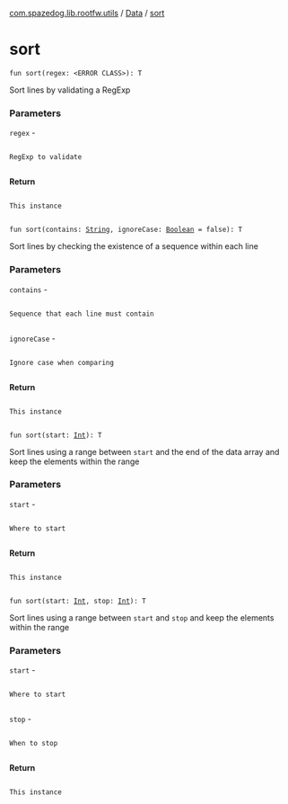 [com.spazedog.lib.rootfw.utils](../index.md) / [Data](index.md) / [sort](.)

# sort

`fun sort(regex: <ERROR CLASS>): T`

Sort lines by validating a RegExp

### Parameters

`regex` -

```

```
    RegExp to validate
```

```

**Return**

```

```
    This instance
```

```

`fun sort(contains: `[`String`](https://kotlinlang.org/api/latest/jvm/stdlib/kotlin/-string/index.html)`, ignoreCase: `[`Boolean`](https://kotlinlang.org/api/latest/jvm/stdlib/kotlin/-boolean/index.html)` = false): T`

Sort lines by checking the existence of a sequence within each line

### Parameters

`contains` -

```

```
    Sequence that each line must contain
```

```

`ignoreCase` -

```

```
    Ignore case when comparing
```

```

**Return**

```

```
    This instance
```

```

`fun sort(start: `[`Int`](https://kotlinlang.org/api/latest/jvm/stdlib/kotlin/-int/index.html)`): T`

Sort lines using a range between `start` and the end of the data array and keep the elements within the range

### Parameters

`start` -

```

```
    Where to start
```

```

**Return**

```

```
    This instance
```

```

`fun sort(start: `[`Int`](https://kotlinlang.org/api/latest/jvm/stdlib/kotlin/-int/index.html)`, stop: `[`Int`](https://kotlinlang.org/api/latest/jvm/stdlib/kotlin/-int/index.html)`): T`

Sort lines using a range between `start` and `stop` and keep the elements within the range

### Parameters

`start` -

```

```
    Where to start
```

```

`stop` -

```

```
    When to stop
```

```

**Return**

```

```
    This instance
```

```

